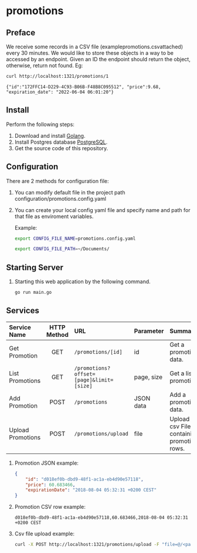 # promotions

## Preface
We receive some records in a CSV file (example ​promotions.csv​attached) every 30
minutes. We would like to store these objects in a way to be accessed by an endpoint.
Given an ID the endpoint should return the object, otherwise, return not found.
Eg:
```bash
curl http://localhost:1321/promotions/1
```
```
{"id":"172FFC14-D229-4C93-B06B-F48B8C095512", "price":9.68, "expiration_date": "2022-06-04 06:01:20"}
```

## Install
Perform the following steps:
1. Download and install [Golang](https://golang.org/).
1. Install Postgres database [PostgreSQL](https://www.postgresql.org/).
1. Get the source code of this repository.

## Configuration
There are 2 methods for configuration file:
1. You can modify default file in the project path configuration/promotions.config.yaml
1. You can create your local config yaml file and specify name and path for that file as enviroment variables. 

    Example:
    ```bash
    export CONFIG_FILE_NAME=promotions.config.yaml
    ```
    ```bash
    export CONFIG_FILE_PATH=~/Documents/
    ```
    
## Starting Server
1. Starting this web application by the following command.
    ```bash
    go run main.go
    ```
    
## Services

|Service Name|HTTP Method|URL|Parameter|Summary|
|:---|:---:|:---|:---|:---|
|Get Promotion|GET|``/promotions/[id]``|id|Get a promotion data.|
|List Promotions|GET|``/promotions?offset=[page]&limit=[size]``|page, size|Get a list of promotions.|
|Add Promotion|POST|``/promotions``|JSON data|Add a promotion data.|
|Upload Promotions|POST|``/promotions/upload``|file|Upload a csv File containing promotion rows.|


1. Promotion JSON example: 
    ```JSON
    {
        "id": "d018ef0b-dbd9-48f1-ac1a-eb4d90e57118",
        "price": 60.683466,
        "expirationDate": "2018-08-04 05:32:31 +0200 CEST"
    }
    ```

1. Promotion CSV row example:
    ```
    d018ef0b-dbd9-48f1-ac1a-eb4d90e57118,60.683466,2018-08-04 05:32:31 +0200 CEST
    ```
1. Csv file upload example:
    ```bash
    curl -X POST http://localhost:1321/promotions/upload -F "file=@/<path>/<filename>.csv" -H "Content-Type: multipart/form-data"
    ```
